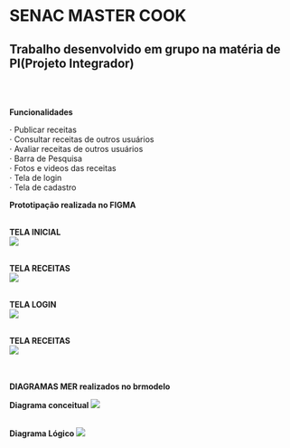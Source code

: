 # <h1>SENAC MASTER COOK</h1>
<h2>Trabalho desenvolvido em grupo na matéria de PI(Projeto Integrador)</h2><br><br>

<strong>Funcionalidades</strong><br>

⋅ Publicar receitas<br>
⋅ Consultar receitas de outros usuários<br>
⋅ Avaliar receitas de outros usuários<br>
⋅ Barra de Pesquisa<br>
⋅ Fotos e videos das receitas<br>
⋅ Tela de login<br>
⋅ Tela de cadastro<br>


<strong> Prototipação realizada no FIGMA </strong><br><br>

<strong> TELA INICIAL </strong><br>
<img src="/public/Imagens do protótipo/TelaInicial.png"><br><br>

<strong> TELA RECEITAS </strong><br>
<img src="/public/Imagens do protótipo/TelaReceita.png"><br><br>

<strong> TELA LOGIN </strong><br>
<img src="/public/Imagens do protótipo/TelaLogin.png"><br><br>

<strong> TELA RECEITAS </strong><br>
<img src="/public/Imagens do protótipo/TelaCadastro.png"><br><br><br>

<strong> DIAGRAMAS MER realizados no brmodelo</strong><br>

<strong> Diagrama conceitual </strong>
<img src="/public/Imagens do protótipo/DiagramaConceitual.png"><br><br>

<strong> Diagrama Lógico </strong>
<img src="/public/Imagens do protótipo/DiagramaLogico.png"><br><br>
